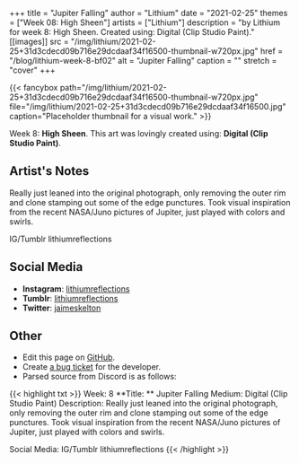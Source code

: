 +++
title =       "Jupiter Falling"
author =      "Lithium"
date =        "2021-02-25"
themes =      ["Week 08: High Sheen"]
artists =     ["Lithium"]
description = "by Lithium for week 8: High Sheen. Created using: Digital (Clip Studio Paint)."
[[images]]
      src = "/img/lithium/2021-02-25+31d3cdecd09b716e29dcdaaf34f16500-thumbnail-w720px.jpg"
      href = "/blog/lithium-week-8-bf02"
      alt = "Jupiter Falling"
      caption = ""
      stretch = "cover"
+++


{{< fancybox path="/img/lithium/2021-02-25+31d3cdecd09b716e29dcdaaf34f16500-thumbnail-w720px.jpg" file="/img/lithium/2021-02-25+31d3cdecd09b716e29dcdaaf34f16500.jpg" caption="Placeholder thumbnail for a visual work." >}}


Week 8: **High Sheen**. This art was lovingly created using: **Digital (Clip Studio Paint)**.

## Artist's Notes

Really just leaned into the original photograph, only removing the outer rim and clone stamping out some of the edge punctures. Took visual inspiration from the recent NASA/Juno pictures of Jupiter, just played with colors and swirls.

IG/Tumblr lithiumreflections

## Social Media

- **Instagram**: <a href='https://instagram.com/lithiumreflections' target='_blank'>lithiumreflections</a>
- **Tumblr**: <a href='https://lithiumreflections.tumblr.com' target='_blank'>lithiumreflections</a>
- **Twitter**: <a href='https://twitter.com/jaimeskelton' target='_blank'>jaimeskelton</a>

## Other

- Edit this page on [GitHub](https://github.com/teaminkling/web-refresh/edit/main/content/blog/lithium-week-8-bf02.md).
- Create [a bug ticket](https://github.com/teaminkling/web-refresh/issues/new?assignees=&labels=bug&template=problem-report.md&title=) for the developer.
- Parsed source from Discord is as follows:

{{< highlight txt >}}
Week: 8
**Title:  ** Jupiter Falling
Medium: Digital (Clip Studio Paint)
Description: Really just leaned into the original photograph, only removing the outer rim and clone stamping out some of the edge punctures. Took visual inspiration from the recent NASA/Juno pictures of Jupiter, just played with colors and swirls.

Social Media: IG/Tumblr lithiumreflections
{{< /highlight >}}
